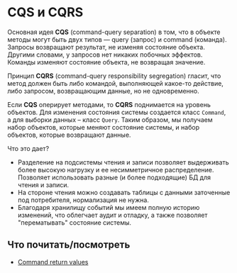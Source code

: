 # CQS и CQRS

Основная идея **CQS** (command-query separation) в том, что в объекте методы могут быть двух типов — query (запрос) и command (команда). Запросы возвращают результат, не изменяя состояние объекта. Другими словами, у запросов нет никаких побочных эффектов. Команды изменяют состояние объекта, не возвращая значение.

Принцип **CQRS** (command-query responsibility segregation) гласит, что метод должен быть либо командой, выполняющей какое-то действие, либо запросом, возвращающим данные, но не одновременно.

Если **CQS** оперирует методами, то **CQRS** поднимается на уровень объектов. Для изменения состояния системы создается класс `Command`, а для выборки данных – класс `Query`. Таким образом, мы получаем набор объектов, которые меняют состояние системы, и набор объектов, которые возвращают данные.

Что это дает?

- Разделение на подсистемы чтения и записи позволяет выдерживать более высокую нагрузку и ее несимметричное распределение. Позволяет использовать разные (и более подходящие) БД для чтения и записи.
- На стороне чтения можно создавать таблицы с данными заточенные под потребителя, нормализация не нужна.
- Благодаря хранилищу событий мы имеем полную историю изменений, что облегчает аудит и отладку, а также позволяет "перематывать" состояние системы.

## Что почитать/посмотреть

- [Command return values](https://stackoverflow.com/questions/43433318/cqrs-command-return-values)
